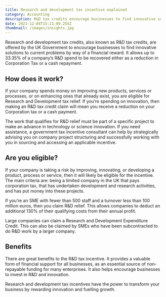 ```yaml
---
title: Research and development tax incentive explained
category: Accounting
description: R&D tax credits encourage businesses to find innovative solutions to current problems by way of a financial reward.
date: 2021-12-04T15:21:09.255Z
thumbnail: /images/insights.jpg
---
```


Research and development tax credits, also known as R&D tax credits, are offered by the UK Government to encourage businesses to find innovative solutions to current problems by way of a financial reward. It allows up to 33.35% of a company’s R&D spend to be recovered either as a reduction in Corporation Tax or a cash repayment. 

## How does it work?

If your company spends money on improving new products, services or processes, or on enhancing ones that already exist, you are eligible for Research and Development tax relief. If you’re spending on innovation, then making an R&D tax credit claim will mean you receive a reduction on your Corporation tax or a cash payment. 

The work that qualifies for R&D relief must be part of a specific project to make an advance in technology or science innovation. If you need assistance, a government tax incentive consultant can help by strategically advising you on company project structuring and successfully working with you in sourcing and accessing an applicable incentive.

## Are you eligible? 

If your company is taking a risk by improving, innovating, or developing a product, process or service, then it will likely be eligible for the incentive. The main criteria are: being a limited company in the UK that pays corporation tax, that has undertaken development and research activities, and has put money into these projects. 

If you’re an SME with fewer than 500 staff and a turnover less than 100 million euros, then you claim R&D relief. This allows companies to deduct an additional 130% of their qualifying costs from their annual profit. 

Large companies can claim a Research and Development Expenditure Credit. This can also be claimed by SMEs who have been subcontracted to do R&D work by a larger company. 

## Benefits 

There are great benefits to the R&D tax incentive. It provides a valuable form of financial support for all businesses, as an essential source of non-repayable funding for many enterprises. It also helps encourage businesses to invest in R&D and innovation. 

Research and development tax incentives have the power to transform your business by rewarding innovation and fuelling growth.